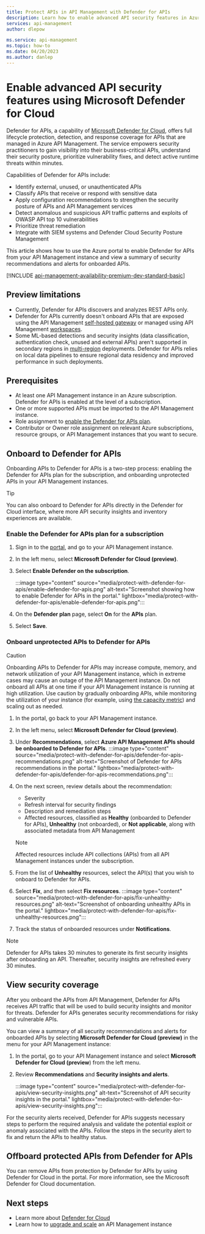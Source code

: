 ```yaml
---
title: Protect APIs in API Management with Defender for APIs 
description: Learn how to enable advanced API security features in Azure API Management by using Microsoft Defender for Cloud.
services: api-management
author: dlepow

ms.service: api-management
ms.topic: how-to
ms.date: 04/20/2023
ms.author: danlep
---
```

# Enable advanced API security features using Microsoft Defender for Cloud 
<!-- Update links to D4APIs docs when available -->

Defender for APIs, a capability of [Microsoft Defender for Cloud](/azure/defender-for-cloud/defender-for-cloud-introduction), offers full lifecycle protection, detection, and response coverage for APIs that are managed in Azure API Management. The service empowers security practitioners to gain visibility into their business-critical APIs, understand their security posture, prioritize vulnerability fixes, and detect active runtime threats within minutes. 

Capabilities of Defender for APIs include:

* Identify external, unused, or unauthenticated APIs
* Classify APIs that receive or respond with sensitive data
* Apply configuration recommendations to strengthen the security posture of APIs and API Management services
* Detect anomalous and suspicious API traffic patterns and exploits of OWASP API top 10 vulnerabilities
* Prioritize threat remediation
* Integrate with SIEM systems and Defender Cloud Security Posture Management

This article shows how to use the Azure portal to enable Defender for APIs from your API Management instance and view a summary of security recommendations and alerts for onboarded APIs. 

[!INCLUDE [api-management-availability-premium-dev-standard-basic](../../includes/api-management-availability-premium-dev-standard-basic.md)]

## Preview limitations

* Currently, Defender for APIs discovers and analyzes REST APIs only. 
* Defender for APIs currently doesn't onboard APIs that are exposed using the API Management [self-hosted gateway](self-hosted-gateway-overview.md) or managed using API Management [workspaces](workspaces-overview.md).
* Some ML-based detections and security insights (data classification, authentication check, unused and external APIs) aren't supported in secondary regions in [multi-region](api-management-howto-deploy-multi-region.md) deployments. Defender for APIs relies on local data pipelines to ensure regional data residency and improved performance in such deployments. 
 

## Prerequisites

* At least one API Management instance in an Azure subscription. Defender for APIs is enabled at the level of a subscription. 
* One or more supported APIs must be imported to the API Management instance.
* Role assignment to [enable the Defender for APIs plan](/azure/defender-for-cloud/permissions).
* Contributor or Owner role assignment on relevant Azure subscriptions, resource groups, or API Management instances that you want to secure. 

## Onboard to Defender for APIs

Onboarding APIs to Defender for APIs is a two-step process: enabling the Defender for APIs plan for the subscription, and onboarding unprotected APIs in your API Management instances.   

> [!TIP]
> You can also onboard to Defender for APIs directly in the Defender for Cloud interface, where more API security insights and inventory experiences are available.


### Enable the Defender for APIs plan for a subscription

1. Sign in to the [portal](https://portal.azure.com), and go to your API Management instance.

1. In the left menu, select **Microsoft Defender for Cloud (preview)**.

1. Select **Enable Defender on the subscription**.

    :::image type="content" source="media/protect-with-defender-for-apis/enable-defender-for-apis.png" alt-text="Screenshot showing how to enable Defender for APIs in the portal." lightbox="media/protect-with-defender-for-apis/enable-defender-for-apis.png":::

1. On the **Defender plan** page, select **On** for the **APIs** plan.

1. Select **Save**.

### Onboard unprotected APIs to Defender for APIs 

> [!CAUTION]
> Onboarding APIs to Defender for APIs may increase compute, memory, and network utilization of your API Management instance, which in extreme cases may cause an outage of the API Management instance. Do not onboard all APIs at one time if your API Management instance is running at high utilization. Use caution by gradually onboarding APIs, while monitoring the utilization of your instance (for example, using [the capacity metric](api-management-capacity.md)) and scaling out as needed. 

1. In the portal, go back to your API Management instance.
1. In the left menu, select **Microsoft Defender for Cloud (preview)**.
1. Under **Recommendations**, select **Azure API Management APIs should be onboarded to Defender for APIs**.
    :::image type="content" source="media/protect-with-defender-for-apis/defender-for-apis-recommendations.png" alt-text="Screenshot of Defender for APIs recommendations in the portal." lightbox="media/protect-with-defender-for-apis/defender-for-apis-recommendations.png":::
1. On the next screen, review details about the recommendation:
    * Severity  
    * Refresh interval for security findings 
    * Description and remediation steps
    * Affected resources, classified as **Healthy** (onboarded to Defender for APIs), **Unhealthy** (not onboarded), or **Not applicable**, along with associated metadata from API Management
    
   > [!NOTE]
   > Affected resources include API collections (APIs) from all API Management instances under the subscription. 

1. From the list of **Unhealthy** resources, select the API(s) that you wish to onboard to Defender for APIs.
1. Select **Fix**, and then select **Fix resources**.
    :::image type="content" source="media/protect-with-defender-for-apis/fix-unhealthy-resources.png" alt-text="Screenshot of onboarding unhealthy APIs in the portal." lightbox="media/protect-with-defender-for-apis/fix-unhealthy-resources.png":::
1.  Track the status of onboarded resources under **Notifications**. 

> [!NOTE]
> Defender for APIs takes 30 minutes to generate its first security insights after onboarding an API. Thereafter, security insights are refreshed every 30 minutes. 
> 

## View security coverage

After you onboard the APIs from API Management, Defender for APIs receives API traffic that will be used to build security insights and monitor for threats. Defender for APIs generates security recommendations for risky and vulnerable APIs.  

You can view a summary of all security recommendations and alerts for onboarded APIs by selecting **Microsoft Defender for Cloud (preview)** in the menu for your API Management instance:

1. In the portal, go to your API Management instance and select **Microsoft Defender for Cloud (preview**) from the left menu.
1. Review **Recommendations** and **Security insights and alerts**.

    :::image type="content" source="media/protect-with-defender-for-apis/view-security-insights.png" alt-text="Screenshot of API security insights in the portal." lightbox="media/protect-with-defender-for-apis/view-security-insights.png":::

For the security alerts received, Defender for APIs suggests necessary steps to perform the required analysis and validate the potential exploit or anomaly associated with the APIs. Follow the steps in the security alert to fix and return the APIs to healthy status. 

## Offboard protected APIs from Defender for APIs

You can remove APIs from protection by Defender for APIs by using Defender for Cloud in the portal. For more information, see the Microsoft Defender for Cloud documentation.

## Next steps

* Learn more about [Defender for Cloud](/azure/defender-for-cloud/defender-for-cloud-introduction)
* Learn how to [upgrade and scale](upgrade-and-scale.md) an API Management instance